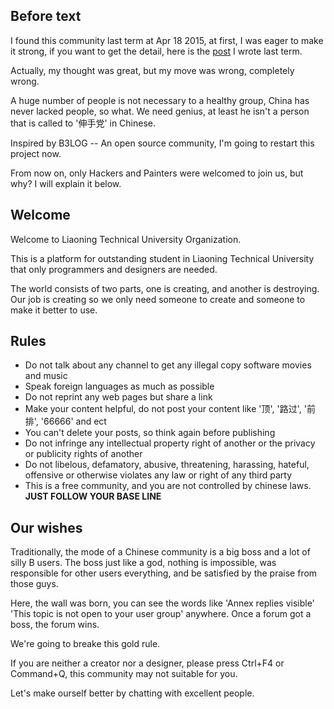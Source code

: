 ## Before text

I found this community last term at Apr 18 2015, at first, I was eager to make it strong, if you want to get the detail, here is the [post](https://pupboss.com/a-lntu-platform/) I wrote last term.

Actually, my thought was great, but my move was wrong, completely wrong.

A huge number of people is not necessary  to a healthy group, China has never lacked people, so what. We need genius, at least he isn't a person that is called to '伸手党' in Chinese.

Inspired by B3LOG -- An open source community, I'm going to restart this project now.

From now on, only Hackers and Painters were welcomed to join us, but why? I will explain it below.

## Welcome

Welcome to Liaoning Technical University Organization. 

This is a platform for outstanding student in Liaoning Technical University that only programmers and designers are needed.

The world consists of two parts, one is creating, and another is destroying. Our job is creating so we only need someone to create and someone to make it better to use.

## Rules

- Do not talk about any channel to get any illegal copy software movies and music
- Speak foreign languages as much as possible
- Do not reprint any web pages but share a link
- Make your content helpful, do not post your content like '顶', '路过', '前排', '66666' and ect
- You can't delete your posts, so think again before publishing
- Do not infringe any intellectual property right of another or the privacy or publicity rights of another
- Do not libelous, defamatory, abusive, threatening, harassing, hateful, offensive or otherwise violates any law or right of any third party
- This is a free community, and you are not controlled by chinese laws. **JUST FOLLOW YOUR BASE LINE**

## Our wishes

Traditionally, the mode of a Chinese community is a big boss and a lot of silly B users. The boss just like a god, nothing is impossible, was responsible for other users everything, and be satisfied by the praise from those guys.

Here, the wall was born, you can see the words like 'Annex replies visible' 'This topic is not open to your user group' anywhere. Once a forum got a boss, the forum wins.

We're going to breake this gold rule.

If you are neither a creator nor a designer, please press Ctrl+F4 or Command+Q, this community may not suitable for you.

Let's make ourself better by chatting with excellent people.